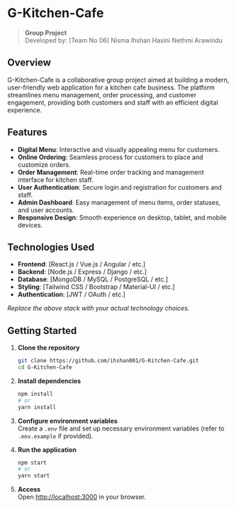 # G-Kitchen-Cafe

> **Group Project**  
> Developed by: [Team No 06]
> Nisma
> Ihshan
> Hasini
> Nethmi
> Arawindu

## Overview

G-Kitchen-Cafe is a collaborative group project aimed at building a modern, user-friendly web application for a kitchen cafe business. The platform streamlines menu management, order processing, and customer engagement, providing both customers and staff with an efficient digital experience.

## Features

- **Digital Menu**: Interactive and visually appealing menu for customers.
- **Online Ordering**: Seamless process for customers to place and customize orders.
- **Order Management**: Real-time order tracking and management interface for kitchen staff.
- **User Authentication**: Secure login and registration for customers and staff.
- **Admin Dashboard**: Easy management of menu items, order statuses, and user accounts.
- **Responsive Design**: Smooth experience on desktop, tablet, and mobile devices.

## Technologies Used

- **Frontend**: [React.js / Vue.js / Angular / etc.]  
- **Backend**: [Node.js / Express / Django / etc.]  
- **Database**: [MongoDB / MySQL / PostgreSQL / etc.]  
- **Styling**: [Tailwind CSS / Bootstrap / Material-UI / etc.]  
- **Authentication**: [JWT / OAuth / etc.]

_Replace the above stack with your actual technology choices._

## Getting Started

1. **Clone the repository**  
   ```bash
   git clone https://github.com/ihshan001/G-Kitchen-Cafe.git
   cd G-Kitchen-Cafe
   ```

2. **Install dependencies**  
   ```bash
   npm install
   # or
   yarn install
   ```

3. **Configure environment variables**  
   Create a `.env` file and set up necessary environment variables (refer to `.env.example` if provided).

4. **Run the application**  
   ```bash
   npm start
   # or
   yarn start
   ```

5. **Access**  
   Open [http://localhost:3000](http://localhost:3000) in your browser.
